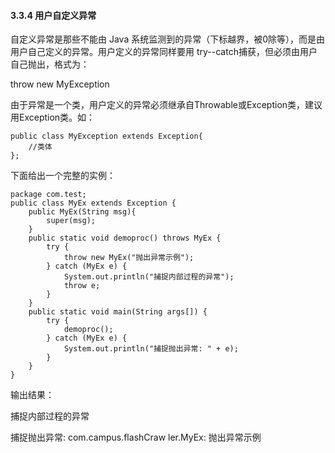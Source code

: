 #### 3.3.4 用户自定义异常

自定义异常是那些不能由 Java 系统监测到的异常（下标越界，被0除等），而是由用户自己定义的异常。用户定义的异常同样要用 try--catch捕获，但必须由用户自己抛出，格式为：

throw new MyException

由于异常是一个类，用户定义的异常必须继承自Throwable或Exception类，建议用Exception类。如：

```
public class MyException extends Exception{
    //类体 
};
```

下面给出一个完整的实例：

```
package com.test;
public class MyEx extends Exception {
    public MyEx(String msg){
        super(msg);
    }
    public static void demoproc() throws MyEx {
        try {
            throw new MyEx("抛出异常示例");
        } catch (MyEx e) {
            System.out.println("捕捉内部过程的异常");
            throw e;
        }
    }
    public static void main(String args[]) {
        try {
            demoproc();
        } catch (MyEx e) {
            System.out.println("捕捉抛出异常: " + e);
        }
    }
}
```

输出结果：

捕捉内部过程的异常

捕捉抛出异常: com.campus.flashCraw ler.MyEx: 抛出异常示例

